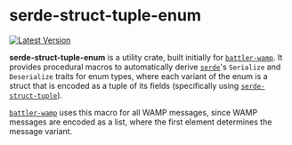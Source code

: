 # serde-struct-tuple-enum

[![Latest Version]][crates.io]

[Latest Version]: https://img.shields.io/crates/v/serde-struct-tuple-enum.svg
[crates.io]: https://crates.io/crates/serde-struct-tuple-enum

**serde-struct-tuple-enum** is a utility crate, built initially for [`battler-wamp`](https://crates.io/crates/battler-wamp). It provides procedural macros to automatically derive [`serde`](https://serde.rs/)'s `Serialize` and `Deserialize` traits for enum types, where each variant of the enum is a struct that is encoded as a tuple of its fields (specifically using [`serde-struct-tuple`](https://crates.io/crates/serde-struct-tuple)).

[`battler-wamp`](https://crates.io/crates/battler-wamp) uses this macro for all WAMP messages, since WAMP messages are encoded as a list, where the first element determines the message variant.
